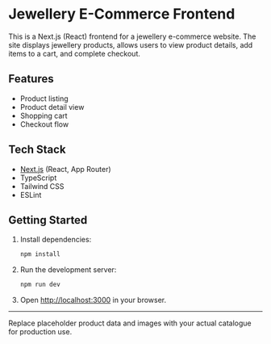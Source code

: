 
# Jewellery E-Commerce Frontend

This is a Next.js (React) frontend for a jewellery e-commerce website. The site displays jewellery products, allows users to view product details, add items to a cart, and complete checkout.

## Features
- Product listing
- Product detail view
- Shopping cart
- Checkout flow

## Tech Stack
- [Next.js](https://nextjs.org/) (React, App Router)
- TypeScript
- Tailwind CSS
- ESLint

## Getting Started

1. Install dependencies:
	```sh
	npm install
	```
2. Run the development server:
	```sh
	npm run dev
	```
3. Open [http://localhost:3000](http://localhost:3000) in your browser.

---

Replace placeholder product data and images with your actual catalogue for production use.
